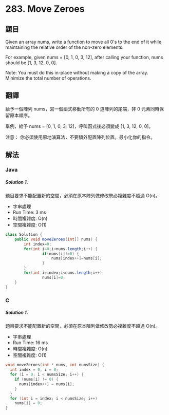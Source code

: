 # 283. Move Zeroes

## 題目

Given an array nums, write a function to move all 0's to the end of it while maintaining the relative order of the non-zero elements.

For example, given nums = [0, 1, 0, 3, 12], after calling your function, nums should be [1, 3, 12, 0, 0].

Note:
You must do this in-place without making a copy of the array.
Minimize the total number of operations.

## 翻譯

給予一個陣列 nums，寫一個函式移動所有的 0 道陣列的尾端，非 0 元素同時保留原本順序。

舉例，給予 nums = [0, 1, 0, 3, 12]，呼叫函式後必須變成 [1, 3, 12, 0, 0]。

注意：
你必須使用原地演算法，不要額外配置陣列位置。最小化你的指令。

## 解法

### Java

##### Solution 1.

題目要求不能配置新的空間，必須在原本陣列做修改勢必複雜度不超過 O(n)。

- 字串處理
- Run Time: 3 ms
- 時間複雜度: O(n)
- 空間複雜度: O(1)

```java
class Solution {
    public void moveZeroes(int[] nums) {
        int index=0;
        for(int i=0;i<nums.length;i++) {
        		if(nums[i]!=0) {
        			nums[index++]=nums[i];
        		}
        }
        for(int i=index;i<nums.length;i++)
        		nums[i]=0;
    }
}
```

### C

##### Solution 1.

題目要求不能配置新的空間，必須在原本陣列做修改勢必複雜度不超過 O(n)。

- 字串處理
- Run Time: 16 ms
- 時間複雜度: O(n)
- 空間複雜度: O(1)

```c
void moveZeroes(int * nums, int numsSize) {
  int index = 0, i = 0;
  for (i = 0; i < numsSize; i++) {
    if (nums[i] != 0) {
      nums[index++] = nums[i];
    }
  }
  for (int i = index; i < numsSize; i++)
    nums[i] = 0;
}
```

